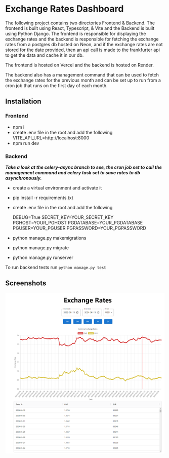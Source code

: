 # Exchange Rates Dashboard

The following project contains two directories Frontend & Backend. The frontend is built using React, Typescript, & Vite and the Backend is built using Python Django. The frontend is responsible for displaying the exchange rates and the backend is responsible for fetching the exchange rates from a postgres db hosted on Neon, and if the exchange rates are not stored for the date provided, then an api call is made to the frankfurter api to get the data and cache it in our db.

The frontend is hosted on Vercel and the backend is hosted on Render.

The backend also has a management command that can be used to fetch the exchange rates for the previous month and can be set up to run from a cron job that runs on the first day of each month.

## Installation

### Frontend

- npm i
- create .env file in the root and add the following
  VITE_API_URL=http://localhost:8000
- npm run dev

### Backend
***Take a look at the celery-async branch to see, the cron job set to call the management command and celery task set to save rates to db asynchronously.***

- create a virtual environment and activate it
- pip install -r requirements.txt
- create .env file in the root and add the following

  DEBUG=True
  SECRET_KEY=YOUR_SECRET_KEY
  PGHOST=YOUR_PGHOST
  PGDATABASE=YOUR_PGDATABASE
  PGUSER=YOUR_PGUSER
  PGPASSWORD=YOUR_PGPASSWORD

- python manage.py makemigrations
- python manage.py migrate
- python manage.py runserver

To run backend tests run `python manage.py test`

## Screenshots

![Dashboard](dashboard.png)
